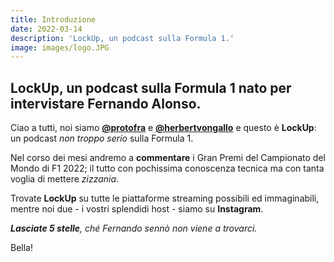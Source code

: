```yaml
---
title: Introduzione
date: 2022-03-14
description: 'LockUp, un podcast sulla Formula 1.'
image: images/logo.JPG
---
```



## **LockUp**, un podcast sulla Formula 1 nato per intervistare Fernando Alonso. 

Ciao a tutti, noi siamo **[@protofra](https://www.instagram.com/protofra/)** e **[@herbertvongallo](https://www.instagram.com/herbertvongallo/)** e questo è **LockUp**: un podcast _non troppo serio_ sulla Formula 1. 

Nel corso dei mesi andremo a **commentare** i Gran Premi del Campionato del Mondo di F1 2022; il tutto con pochissima conoscenza tecnica ma con tanta voglia di mettere *zizzania*.  

Trovate **LockUp** su tutte le piattaforme streaming possibili ed immaginabili, mentre noi due - i vostri splendidi host - siamo su **Instagram**. 

_**Lasciate 5 stelle**, ché Fernando sennò non viene a trovarci._ 

Bella! 
